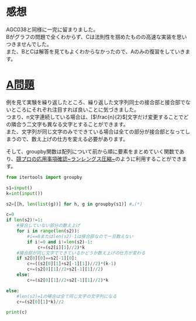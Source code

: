# 感想

AGC038と同様に一完に留まりました。<br>
Bがグラフの問題で全くわからず、Cは法則性を掴めたものの高速な実装を思いつきませんでした。<br>
また、BとCは解答を見てもよくわからなかったので、Aのみの復習をしていきます。

# [A問題](https://atcoder.jp/contests/agc039/tasks/agc039_a)

例を見て実験を繰り返したところ、繰り返した文字列同士の接合部と接合部でないところにそれぞれ注目すれば良いことに気づきました。<br>
つまり、n文字連続している場合は、[$\frac{n}{2}$]文字だけ変更することでどの隣合う二文字も異なる文字とすることができます。<br>
また、文字列が同じ文字のみでできている場合は全ての部分が接合部となってしまうので、数え上げの仕方を変える必要があります。



そして、groupby関数は配列について前から順に要素をまとめていく関数であり、[競プロの応用事項確認\~ランレングス圧縮\~](https://qiita.com/DaikiSuyama/items/07e237b7372e7c7b3432)のように利用することができます。

```Python:answeA.py
from itertools import groupby

s1=input()
k=int(input())

s2=[[h, len(list(g))] for h, g in groupby(s1)] #…(*)

c=0
if len(s2)!=1:
    #接合していない部分の数え上げ
    for i in range(len(s2)):
        #i==0またはlen(s2)-1は接合部なので一旦数えない
        if i!=0 and i!=len(s2)-1:
            c+=(s2[i][1]//2)*k
    #接合部が同じ文字でできているかどうか数え上げの仕方が変わる
    if s2[0][0]==s2[-1][0]:
        c+=((s2[0][1]+s2[-1][1])//2)*(k-1)
        c+=(s2[0][1]//2+s2[-1][1]//2)
    else:
        c+=(s2[0][1]//2+s2[-1][1]//2)*k

else:
    #len(s2)=1の場合は全て同じ文字の文字列になる
    c+=(s2[0][1]*k)//2

print(c)
```
